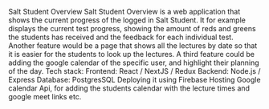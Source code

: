 
Salt Student Overview
Salt Student Overview is a web application that shows the current progress of the logged in Salt Student. It for example displays the current test progress, showing the amount of reds and greens the students has received and the feedback for each individual test. Another feature would be a page that shows all the lectures by date so that it is easier for the students to look up the lectures. A third feature could be adding the google calendar of the specific user, and highlight their planning of the day.
Tech stack:
Frontend: React / NextJS / Redux
Backend: Node.js / Express
Database: PostgresSQL
Deploying it using Firebase Hosting
Google calendar Api, for adding the students calendar with the lecture times and google meet links etc.